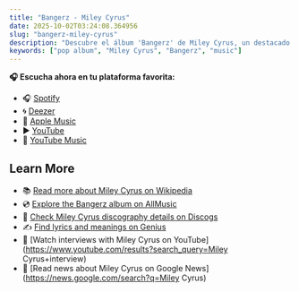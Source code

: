 ```yaml
---
title: "Bangerz - Miley Cyrus"
date: 2025-10-02T03:24:08.364956
slug: "bangerz-miley-cyrus"
description: "Descubre el álbum 'Bangerz' de Miley Cyrus, un destacado de la música pop."
keywords: ["pop album", "Miley Cyrus", "Bangerz", "music"]
---
```






**🎧 Escucha ahora en tu plataforma favorita:**

- 🎧 [Spotify](https://open.spotify.com/search/Bangerz%20Miley%20Cyrus)
- 🌀 [Deezer](https://www.deezer.com/search/Bangerz%20Miley%20Cyrus)
- 🍎 [Apple Music](https://music.apple.com/search?term=Bangerz%20Miley%20Cyrus)
- ▶️ [YouTube](https://www.youtube.com/results?search_query=Bangerz%20Miley%20Cyrus)
- 🎵 [YouTube Music](https://music.youtube.com/search?q=Bangerz%20Miley%20Cyrus)

## Learn More

- 📚 [Read more about Miley Cyrus on Wikipedia](https://en.wikipedia.org/wiki/Miley+Cyrus)
- 💿 [Explore the Bangerz album on AllMusic](https://www.allmusic.com/search/albums/Bangerz)
- 📀 [Check Miley Cyrus discography details on Discogs](https://www.discogs.com/search/?q=Bangerz+Miley+Cyrus&type=all)
- ✍️ [Find lyrics and meanings on Genius](https://genius.com/search?q=Bangerz%20Miley+Cyrus)
- 🎤 [Watch interviews with Miley Cyrus on YouTube](https://www.youtube.com/results?search_query=Miley Cyrus+interview)
- 📰 [Read news about Miley Cyrus on Google News](https://news.google.com/search?q=Miley Cyrus)